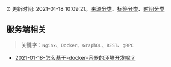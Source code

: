 :alarm_clock: 更新时间: 2021-01-18 10:09:21。[来源分类](../README.md)、[标签分类](../TAGS.md)、[时间分类](../TIMELINE.md)

## 服务端相关


> 关键字：`Nginx`、`Docker`、`GraphQL`、`REST`、`gRPC`



- [2021-01-18-怎么基于-docker-容器的环境开发呢？](https://www.v2ex.com/t/746012) 